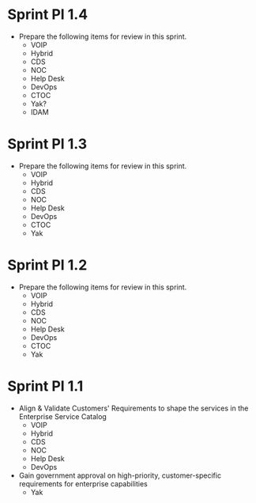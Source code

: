 # Sprint PI 1.4

- Prepare the following items for review in this sprint.
  - VOIP
  - Hybrid
  - CDS
  - NOC
  - Help Desk
  - DevOps
  - CTOC
  - Yak?
  - IDAM

# Sprint PI 1.3

- Prepare the following items for review in this sprint.
  - VOIP
  - Hybrid
  - CDS
  - NOC
  - Help Desk
  - DevOps
  - CTOC
  - Yak

# Sprint PI 1.2

- Prepare the following items for review in this sprint.
  - VOIP
  - Hybrid
  - CDS
  - NOC
  - Help Desk
  - DevOps
  - CTOC
  - Yak

# Sprint PI 1.1

- Align & Validate Customers' Requirements to shape the services in the Enterprise Service Catalog
  - VOIP
  - Hybrid
  - CDS
  - NOC
  - Help Desk
  - DevOps
- Gain government approval on high-priority, customer-specific requirements for enterprise capabilities
  - Yak